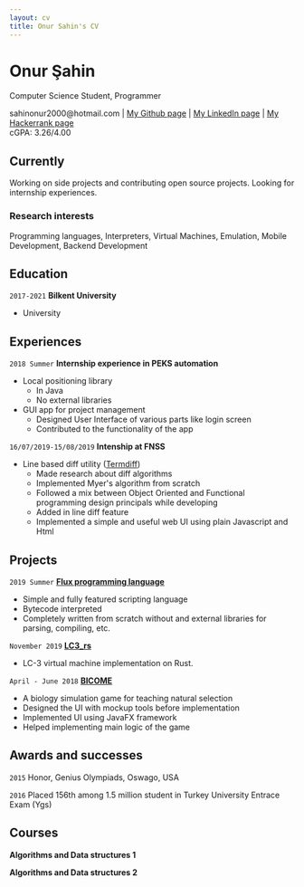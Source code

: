 ```yaml
---
layout: cv
title: Onur Sahin's CV
---
```

# Onur Şahin
Computer Science Student, Programmer

<div id="webaddress">
<t> sahinonur2000@hotmail.com</t>
| <a href="https://github.com/onsah">My Github page</a> 
| <a href="https://www.linkedin.com/in/onur-%C5%9Fahin-70581a155/"> My LinkedIn page</a>
| <a href="https://www.hackerrank.com/sahinonur2000"> My Hackerrank page</a>
<div> cGPA: 3.26/4.00 </div>
</div>


## Currently

Working on side projects and contributing open source projects. Looking for internship experiences.


### Research interests

Programming languages, Interpreters, Virtual Machines, Emulation, Mobile Development, Backend Development


## Education

`2017-2021`
__Bilkent University__

- University

## Experiences

`2018 Summer`
__Internship experience in PEKS automation__
- Local positioning library
    - In Java 
    - No external libraries
- GUI app for project management
    - Designed User Interface of various parts like login screen
    - Contributed to the functionality of the app

`16/07/2019-15/08/2019`
__Intenship at FNSS__
- Line based diff utility ([Termdiff]())
    - Made research about diff algorithms
    - Implemented Myer's algorithm from scratch
    - Followed a mix between Object Oriented and Functional programming design principals while developing
    - Added in line diff feature
    - Implemented a simple and useful web UI using plain Javascript and Html

## Projects

`2019 Summer`
[__Flux programming language__](https://github.com/onsah/Flux_rs/)
- Simple and fully featured scripting language
- Bytecode interpreted
- Completely written from scratch without and external libraries for parsing, compiling, etc.

`November 2019`
[__LC3_rs__]("https://github.com/onsah/LC-3_rs")
- LC-3 virtual machine implementation on Rust.

`April - June 2018`
[__BICOME__]("https://github.com/onsah/BICOME")
- A biology simulation game for teaching natural selection
- Designed the UI with mockup tools before implementation
- Implemented UI using JavaFX framework
- Helped implementing main logic of the game

## Awards and successes

`2015`
Honor, Genius Olympiads, Oswago, USA

`2016`
Placed 156th among 1.5 million student in Turkey University Entrace Exam (Ygs)

## Courses

__Algorithms and Data structures 1__

__Algorithms and Data structures 2__



<!-- ### Footer

Last updated: May 2013 -->


